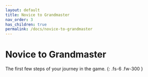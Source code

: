 ```yaml
---
layout: default
title: Novice to Grandmaster
nav_order: 3
has_children: true
permalink: /docs/novice-to-grandmaster
---
```


# Novice to Grandmaster

The first few steps of your journey in the game.
{: .fs-6 .fw-300 }
